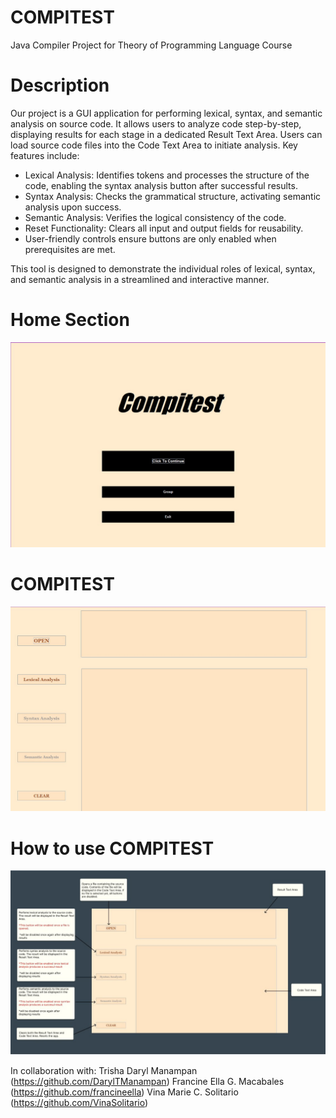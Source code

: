 # COMPITEST
Java Compiler Project for Theory of Programming Language Course

# Description

Our project is a GUI application for performing lexical, syntax, and semantic analysis on source code. It allows users to analyze code step-by-step, displaying results for each stage in a dedicated Result Text Area. Users can load source code files into the Code Text Area to initiate analysis. Key features include:

* Lexical Analysis: Identifies tokens and processes the structure of the code, enabling the syntax analysis button after successful results.
* Syntax Analysis: Checks the grammatical structure, activating semantic analysis upon success.
* Semantic Analysis: Verifies the logical consistency of the code.
* Reset Functionality: Clears all input and output fields for reusability.
* User-friendly controls ensure buttons are only enabled when prerequisites are met.

This tool is designed to demonstrate the individual roles of lexical, syntax, and semantic analysis in a streamlined and interactive manner.

# Home Section
![image](https://github.com/Dareal3sa/compitest/blob/main/images/Compitest%20Home.jpg)

# COMPITEST 
![image](https://github.com/Dareal3sa/compitest/blob/main/images/Compitest.jpg)

# How to use COMPITEST
![image](https://github.com/Dareal3sa/compitest/blob/main/images/How%20to%20use%20COMPITEST.jpg)

In collaboration with:
Trisha Daryl Manampan (https://github.com/DarylTManampan)
Francine Ella G. Macabales (https://github.com/francineella)
Vina Marie C. Solitario (https://github.com/VinaSolitario)

